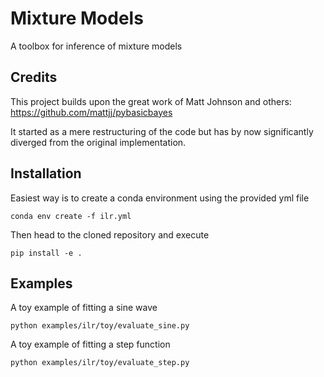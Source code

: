 # Mixture Models

A toolbox for inference of mixture models

## Credits

This project builds upon the great work of Matt Johnson and others: https://github.com/mattjj/pybasicbayes

It started as a mere restructuring of the code but has by now significantly diverged from the original implementation.

## Installation
 
 Easiest way is to create a conda environment using the provided yml file
    
    conda env create -f ilr.yml
    
 Then head to the cloned repository and execute
 
    pip install -e .
    
 ## Examples
 
 A toy example of fitting a sine wave
 
    python examples/ilr/toy/evaluate_sine.py
    
 A toy example of fitting a step function
 
    python examples/ilr/toy/evaluate_step.py